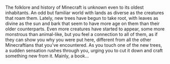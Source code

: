 The folklore and history of Minecraft is unknown even to its oldest inhabitants. An odd but familiar world with lands as diverse as the creatures that roam them.
Lately, new trees have begun to take root, with leaves as divine as the sun and bark that seem to have more age on them than their older counterparts.
Even more creatures have started to appear, some more monstrous than animal-like, but you feel a connection to all of them, as if they can show you why you were put here, different from all the other Minecraftians that you've encountered.
As you touch one of the new trees, a sudden sensation rushes through you, urging you to cut it down and craft something new from it. Mainly, a book...
